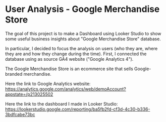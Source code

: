 
# User Analysis - Google Merchandise Store

The goal of this project is to make a Dashboard using Looker Studio to show some useful business insights about "Google Merchandise Store" database.

In particular, I decided to focus the analysis on users (who they are, where they are and how they change during the time). First, I connected the database using as source GA4 website ("Google Analytics 4").

The Google Merchandise Store is an ecommerce site that sells Google-branded merchandise. 

Here the link to Google Analytics website:
https://analytics.google.com/analytics/web/demoAccount?appstate=/p213025502

Here the link to the dashboard I made in Looker Studio:
https://lookerstudio.google.com/reporting/ba5fb2fd-cf3d-4c30-b336-3bdfcabe73bc
